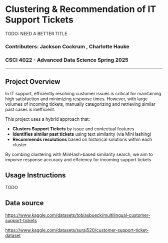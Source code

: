 # Clustering & Recommendation  of IT Support Tickets
TODO: NEED A BETTER TITLE

### Contributers: Jackson Cockrum , Charlotte Hauke
### CSCI 4022 - Advanced Data Science Spring 2025

---

## Project Overview
In IT support, efficiently resolving customer issues is critical for maintaining high satisfaction and minimizing response times. However, with large volumes of incoming tickets, manually categorizing and retrieving similar past cases is inefficient. 

This project uses a hybrid approach that:

- **Clusters Support Tickets** by issue and contectual features
- **Identifies similar past tickets** using text similarity (via MinHashing)
- **Recommends resolutions** based on historical solutions within each cluster


By combing clustering with MinHash-based similarity search, we aim to imporve response accuracy and effciency for incoming support tickets


## Usage Instructions
TODO

## Data source
https://www.kaggle.com/datasets/tobiasbueck/multilingual-customer-support-tickets

https://www.kaggle.com/datasets/suraj520/customer-support-ticket-dataset